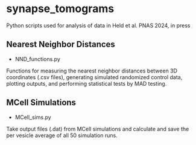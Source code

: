 # synapse_tomograms

Python scripts used for analysis of data in Held et al. PNAS 2024, in press
 
## Nearest Neighbor Distances

* NND_functions.py

Functions for measuring the nearest neighbor distances between 3D coordinates (.csv files), generating simulated randomized control data, plotting outputs, and performing statistical tests by MAD testing.

## MCell Simulations

* MCell_sims.py

Take output files (.dat) from MCell simulations and calculate and save the per vesicle average of all 50 simulation runs.



